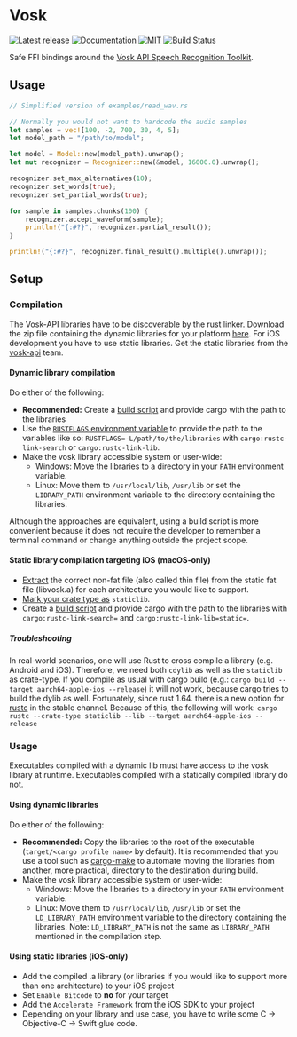 # Vosk

[![Latest release](https://img.shields.io/crates/v/vosk.svg)](https://crates.io/crates/vosk)
[![Documentation](https://docs.rs/vosk/badge.svg)](https://docs.rs/vosk)
[![MIT](https://img.shields.io/github/license/Bear-03/vosk-rs)](https://github.com/Bear-03/vosk-rs)
[![Build Status](https://github.com/Bear-03/vosk-rs/workflows/CI/badge.svg)](https://github.com/Bear-03/vosk-rs/actions?workflow=CI)

Safe FFI bindings around the [Vosk API Speech Recognition Toolkit](https://github.com/alphacep/vosk-api).

## Usage
```rust
// Simplified version of examples/read_wav.rs

// Normally you would not want to hardcode the audio samples
let samples = vec![100, -2, 700, 30, 4, 5];
let model_path = "/path/to/model";

let model = Model::new(model_path).unwrap();
let mut recognizer = Recognizer::new(&model, 16000.0).unwrap();

recognizer.set_max_alternatives(10);
recognizer.set_words(true);
recognizer.set_partial_words(true);

for sample in samples.chunks(100) {
    recognizer.accept_waveform(sample);
    println!("{:#?}", recognizer.partial_result());
}

println!("{:#?}", recognizer.final_result().multiple().unwrap());
```

## Setup

### Compilation

The Vosk-API libraries have to be discoverable by the rust linker. Download the zip file containing the dynamic libraries for your platform [here](https://github.com/alphacep/vosk-api/releases). For iOS development you have to use static libraries. Get the static libraries from the [vosk-api][vosk-api-ios] team.

#### Dynamic library compilation
Do either of the following:

- **Recommended:** Create a [build script][build-script-explanation] and provide cargo with the path to the libraries
- Use the [`RUSTFLAGS` environment variable][rust-env-variables] to provide the path to the variables like so:
    `RUSTFLAGS=-L/path/to/the/libraries`
    with `cargo:rustc-link-search` or `cargo:rustc-link-lib`.
-   Make the vosk library accessible system or user-wide:
    - Windows: Move the libraries to a directory in your `PATH` environment variable.
    - Linux: Move them to `/usr/local/lib`, `/usr/lib` or set the `LIBRARY_PATH` environment variable to the directory containing the libraries.

Although the approaches are equivalent, using a build script is more convenient because it does not require
the developer to remember a terminal command or change anything outside the project scope.

#### Static library compilation targeting iOS (macOS-only)

- [Extract](https://llvm.org/docs/CommandGuide/llvm-lipo.html) the correct non-fat file (also called thin file) from the static fat file (libvosk.a) for each architecture you would like to support.
- [Mark your crate type as](https://doc.rust-lang.org/cargo/reference/cargo-targets.html#the-crate-type-field) `staticlib`.
- Create a [build script][build-script-explanation] and provide cargo with the path to the libraries with `cargo:rustc-link-search=` and `cargo:rustc-link-lib=static=`.

##### Troubleshooting
In real-world scenarios, one will use Rust to cross compile a library (e.g. Android and iOS). Therefore, we need both `cdylib` as well as the `staticlib` as crate-type. If you compile as usual with cargo build (e.g.: `cargo build --target aarch64-apple-ios --release`) it will not work, because cargo tries to build the dylib as well. Fortunately, since rust 1.64. there is a new option for [rustc](https://github.com/rust-lang/cargo/issues/10083) in the stable channel. Because of this, the following will work: `cargo rustc --crate-type staticlib --lib --target aarch64-apple-ios --release` 

### Usage
Executables compiled with a dynamic lib must have access to the vosk library at runtime. Executables compiled with a statically compiled library do not.

#### Using dynamic libraries
Do either of the following:

-   **Recommended:** Copy the libraries to the root of the executable
    (`target/<cargo profile name>` by default). It is recommended that you use a tool such as
    [cargo-make](https://sagiegurari.github.io/cargo-make/) to automate moving the libraries
    from another, more practical, directory to the destination during build.
-   Make the vosk library accessible system or user-wide:
    - Windows: Move the libraries to a directory in your `PATH` environment variable.
    - Linux: Move them to `/usr/local/lib`, `/usr/lib` or set the `LD_LIBRARY_PATH` environment variable to the directory containing the libraries. Note: `LD_LIBRARY_PATH` is not the same as `LIBRARY_PATH` mentioned in the compilation step.


#### Using static libraries (iOS-only)

- Add the compiled .a library (or libraries if you would like to support more than one architecture) to your iOS project
- Set `Enable Bitcode` to **no** for your target
- Add the `Accelerate Framework` from the iOS SDK to your project
- Depending on your library and use case, you have to write some C -> Objective-C -> Swift glue code.

[build-script-explanation]: https://doc.rust-lang.org/cargo/reference/build-scripts.html
[rust-env-variables]: https://doc.rust-lang.org/cargo/reference/environment-variables.html
[vosk-api-ios]: https://alphacephei.com/vosk/install#ios-build

